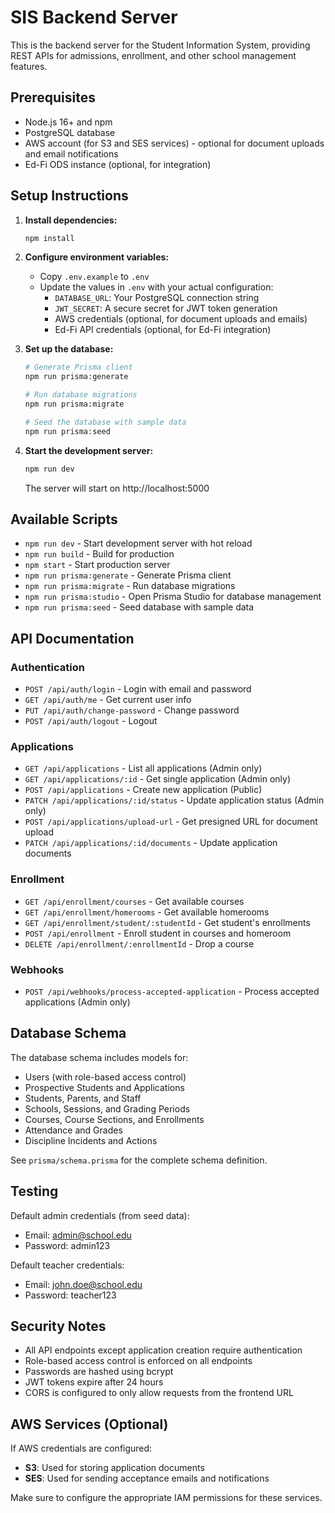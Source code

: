 # SIS Backend Server

This is the backend server for the Student Information System, providing REST APIs for admissions, enrollment, and other school management features.

## Prerequisites

- Node.js 16+ and npm
- PostgreSQL database
- AWS account (for S3 and SES services) - optional for document uploads and email notifications
- Ed-Fi ODS instance (optional, for integration)

## Setup Instructions

1. **Install dependencies:**
   ```bash
   npm install
   ```

2. **Configure environment variables:**
   - Copy `.env.example` to `.env`
   - Update the values in `.env` with your actual configuration:
     - `DATABASE_URL`: Your PostgreSQL connection string
     - `JWT_SECRET`: A secure secret for JWT token generation
     - AWS credentials (optional, for document uploads and emails)
     - Ed-Fi API credentials (optional, for Ed-Fi integration)

3. **Set up the database:**
   ```bash
   # Generate Prisma client
   npm run prisma:generate
   
   # Run database migrations
   npm run prisma:migrate
   
   # Seed the database with sample data
   npm run prisma:seed
   ```

4. **Start the development server:**
   ```bash
   npm run dev
   ```

   The server will start on http://localhost:5000

## Available Scripts

- `npm run dev` - Start development server with hot reload
- `npm run build` - Build for production
- `npm start` - Start production server
- `npm run prisma:generate` - Generate Prisma client
- `npm run prisma:migrate` - Run database migrations
- `npm run prisma:studio` - Open Prisma Studio for database management
- `npm run prisma:seed` - Seed database with sample data

## API Documentation

### Authentication
- `POST /api/auth/login` - Login with email and password
- `GET /api/auth/me` - Get current user info
- `PUT /api/auth/change-password` - Change password
- `POST /api/auth/logout` - Logout

### Applications
- `GET /api/applications` - List all applications (Admin only)
- `GET /api/applications/:id` - Get single application (Admin only)
- `POST /api/applications` - Create new application (Public)
- `PATCH /api/applications/:id/status` - Update application status (Admin only)
- `POST /api/applications/upload-url` - Get presigned URL for document upload
- `PATCH /api/applications/:id/documents` - Update application documents

### Enrollment
- `GET /api/enrollment/courses` - Get available courses
- `GET /api/enrollment/homerooms` - Get available homerooms
- `GET /api/enrollment/student/:studentId` - Get student's enrollments
- `POST /api/enrollment` - Enroll student in courses and homeroom
- `DELETE /api/enrollment/:enrollmentId` - Drop a course

### Webhooks
- `POST /api/webhooks/process-accepted-application` - Process accepted applications (Admin only)

## Database Schema

The database schema includes models for:
- Users (with role-based access control)
- Prospective Students and Applications
- Students, Parents, and Staff
- Schools, Sessions, and Grading Periods
- Courses, Course Sections, and Enrollments
- Attendance and Grades
- Discipline Incidents and Actions

See `prisma/schema.prisma` for the complete schema definition.

## Testing

Default admin credentials (from seed data):
- Email: admin@school.edu
- Password: admin123

Default teacher credentials:
- Email: john.doe@school.edu
- Password: teacher123

## Security Notes

- All API endpoints except application creation require authentication
- Role-based access control is enforced on all endpoints
- Passwords are hashed using bcrypt
- JWT tokens expire after 24 hours
- CORS is configured to only allow requests from the frontend URL

## AWS Services (Optional)

If AWS credentials are configured:
- **S3**: Used for storing application documents
- **SES**: Used for sending acceptance emails and notifications

Make sure to configure the appropriate IAM permissions for these services.